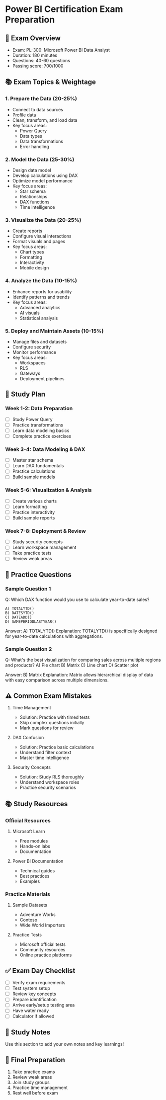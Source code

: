 # Power BI Certification Exam Preparation

## 🎯 Exam Overview
- Exam: PL-300: Microsoft Power BI Data Analyst
- Duration: 180 minutes
- Questions: 40-60 questions
- Passing score: 700/1000

## 📚 Exam Topics & Weightage

### 1. Prepare the Data (20-25%)
- Connect to data sources
- Profile data
- Clean, transform, and load data
- Key focus areas:
  - Power Query
  - Data types
  - Data transformations
  - Error handling

### 2. Model the Data (25-30%)
- Design data model
- Develop calculations using DAX
- Optimize model performance
- Key focus areas:
  - Star schema
  - Relationships
  - DAX functions
  - Time intelligence

### 3. Visualize the Data (20-25%)
- Create reports
- Configure visual interactions
- Format visuals and pages
- Key focus areas:
  - Chart types
  - Formatting
  - Interactivity
  - Mobile design

### 4. Analyze the Data (10-15%)
- Enhance reports for usability
- Identify patterns and trends
- Key focus areas:
  - Advanced analytics
  - AI visuals
  - Statistical analysis

### 5. Deploy and Maintain Assets (10-15%)
- Manage files and datasets
- Configure security
- Monitor performance
- Key focus areas:
  - Workspaces
  - RLS
  - Gateways
  - Deployment pipelines

## 📝 Study Plan

### Week 1-2: Data Preparation
- [ ] Study Power Query
- [ ] Practice transformations
- [ ] Learn data modeling basics
- [ ] Complete practice exercises

### Week 3-4: Data Modeling & DAX
- [ ] Master star schema
- [ ] Learn DAX fundamentals
- [ ] Practice calculations
- [ ] Build sample models

### Week 5-6: Visualization & Analysis
- [ ] Create various charts
- [ ] Learn formatting
- [ ] Practice interactivity
- [ ] Build sample reports

### Week 7-8: Deployment & Review
- [ ] Study security concepts
- [ ] Learn workspace management
- [ ] Take practice tests
- [ ] Review weak areas

## 🎯 Practice Questions

### Sample Question 1
Q: Which DAX function would you use to calculate year-to-date sales?
```dax
A) TOTALYTD()
B) DATESYTD()
C) DATEADD()
D) SAMEPERIODLASTYEAR()
```
Answer: A) TOTALYTD()
Explanation: TOTALYTD() is specifically designed for year-to-date calculations with aggregations.

### Sample Question 2
Q: What's the best visualization for comparing sales across multiple regions and products?
A) Pie chart
B) Matrix
C) Line chart
D) Scatter plot

Answer: B) Matrix
Explanation: Matrix allows hierarchical display of data with easy comparison across multiple dimensions.

## ⚠️ Common Exam Mistakes
1. Time Management
   - Solution: Practice with timed tests
   - Skip complex questions initially
   - Mark questions for review

2. DAX Confusion
   - Solution: Practice basic calculations
   - Understand filter context
   - Master time intelligence

3. Security Concepts
   - Solution: Study RLS thoroughly
   - Understand workspace roles
   - Practice security scenarios

## 📚 Study Resources

### Official Resources
1. Microsoft Learn
   - Free modules
   - Hands-on labs
   - Documentation

2. Power BI Documentation
   - Technical guides
   - Best practices
   - Examples

### Practice Materials
1. Sample Datasets
   - Adventure Works
   - Contoso
   - Wide World Importers

2. Practice Tests
   - Microsoft official tests
   - Community resources
   - Online practice platforms

## ✅ Exam Day Checklist
- [ ] Verify exam requirements
- [ ] Test system setup
- [ ] Review key concepts
- [ ] Prepare identification
- [ ] Arrive early/setup testing area
- [ ] Have water ready
- [ ] Calculator if allowed

## 📝 Study Notes
Use this section to add your own notes and key learnings!

## 🎯 Final Preparation
1. Take practice exams
2. Review weak areas
3. Join study groups
4. Practice time management
5. Rest well before exam
